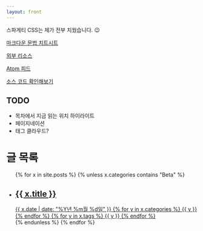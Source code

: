 ```yaml
---
layout: front
---
```


스파게티 CSS는 제가 전부 치웠습니다. 😉

[마크다운 문법 치트시트](/syntax)

[외부 리소스](/thirdparty)

[Atom 피드](/feed.xml)

[소스 코드 확인해보기](https://github.com/EatChangmyeong/EatChangmyeong.github.io)

## TODO

* 목차에서 지금 읽는 위치 하이라이트
* 페이지네이션
* 태그 클라우드?

# 글 목록

<ul id="post-list">
	{% for x in site.posts %}
		{% unless x.categories contains "Beta" %}
		<a href="{{ x.url }}">
			<li
				{% if x.image %}
					style="background-image: url({{ x.image }});"
				{% endif %}
			>
				<span class="post-list-title">
					<h2>{{ x.title }}</h2>
					<span class="metadata">
						<time class="date" datetime="{{ x.date | date: '%F' }}">{{ x.date | date: "%Y년 %m월 %d일" }}</time>
						{% for y in x.categories %}
							<span class="category">{{ y }}</span>
						{% endfor %}
						{% for y in x.tags %}
							<span class="tag">{{ y }}</span>
						{% endfor %}
					</span>
				</span>
			</li>
		</a>
		{% endunless %}
	{% endfor %}
</ul>